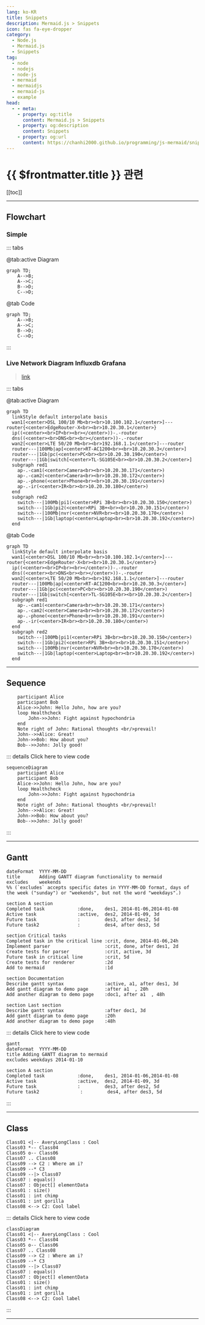 ```yaml
---
lang: ko-KR
title: Snippets
description: Mermaid.js > Snippets
icon: fas fa-eye-dropper
category:
  - Node.js
  - Mermaid.js
  - Snippets
tag: 
  - node
  - nodejs
  - node-js
  - mermaid
  - mermaidjs
  - mermaid-js
  - example
head:
  - - meta:
    - property: og:title
      content: Mermaid.js > Snippets
    - property: og:description
      content: Snippets
    - property: og:url
      content: https://chanhi2000.github.io/programming/js-mermaid/snippets.html
---
```


# {{ $frontmatter.title }} 관련

[[toc]]

---

## Flowchart

### Simple

::: tabs

@tab:active Diagram

```mermaid
graph TD;
    A-->B;
    A-->C;
    B-->D;
    C-->D;
```

@tab Code

```mermaidjs
graph TD;
    A-->B;
    A-->C;
    B-->D;
    C-->D;
```

:::

### Live Network Diagram Influxdb Grafana

> [link](https://mermaid-js.github.io/mermaid-live-editor/edit#pako:eNqFlGFr2zAQhv-K0KeW1Y6kkLUNobAloRTSEuIwBvM-yJbWiNmykOWVkuS_75zEdhx76weB7nzvq3tORlscZ0LiMX613GzQehZqlCj9O3DviURC_uJF4pDSTlqTJdxJFPFc5VD1xjX9MYll-elhFiwQJWRACXqOJpF9KBclPuRgMZ9OBqfKn57n2ayA7bYSz8WrXB1S3vczLSP-kJwp93CoMldXlawse1pWgrrs-trzTyeAQOi8rZi9BB9IAIzVYIv1HI3IgLW47gHo851Pe7HA4biBzA74n6MdN7Xfau19mVJGSAd02Hi1LR6jnYlrhuW0O6J70qB0tPmbcvGmbmC98IJHSkbzjg1rNZAX0fGXsFJQiLmBGcU8pXUnU55Ky7vd3NJWN5WQfSxkXaHZZFo28GXUw99zorK16mnVldy1Rya1uGBmZXwYXXOPRjX0q6VCw69d41Hb-MyivEfFLgw-9TjQfzkcmtB_GrKXbz1ot__rIOHGZaY2WBzCnomyy_HgGwy3lnIl4LHYQg6F2G1kKkM8hu3ppQhxqPdQWhgBb8VcKJdZPHa2kDeYFy4L3nVcxceameIw8_SY3P8F0FRzsw)

::: tabs 

@tab:active Diagram

```mermaid
graph TD
  linkStyle default interpolate basis
  wan1[<center>DSL 100/10 Mb<br><br>10.100.102.1</center>]---router{<center>EdgeRouter-X<br><br>10.20.30.1</center>}
  ip((<center><br>IP<br><br></center>))-.-router
  dns((<center><br>DNS<br><br></center>))-.-router
  wan2[<center>LTE 50/20 Mb<br><br>192.168.1.1</center>]---router
  router---|100Mb|ap[<center>RT-AC1200<br><br>10.20.30.3</center>]
  router---|1Gb|pc(<center>PC<br><br>10.20.30.190</center>)
  router---|1Gb|switch[<center>TL-SG105E<br><br>10.20.30.2</center>]
  subgraph red1
    ap-.-cam1(<center>Camera<br><br>10.20.30.171</center>)
    ap-.-cam2(<center>Camera<br><br>10.20.30.172</center>)
    ap-.-phone(<center>Phone<br><br>10.20.30.191</center>)
    ap-.-ir(<center>IR<br><br>10.20.30.180</center>)
  end   
  subgraph red2
    switch---|100Mb|pi1(<center>RPi 3B<br><br>10.20.30.150</center>)
    switch---|1Gb|pi2(<center>RPi 3B+<br><br>10.20.30.151</center>)
    switch---|100Mb|nvr(<center>NVR<br><br>10.20.30.170</center>)
    switch---|1Gb|laptop(<center>Laptop<br><br>10.20.30.192</center>)
  end
```

@tab Code

```mermaidjs
graph TD
  linkStyle default interpolate basis
  wan1[<center>DSL 100/10 Mb<br><br>10.100.102.1</center>]---router{<center>EdgeRouter-X<br><br>10.20.30.1</center>}
  ip((<center><br>IP<br><br></center>))-.-router
  dns((<center><br>DNS<br><br></center>))-.-router
  wan2[<center>LTE 50/20 Mb<br><br>192.168.1.1</center>]---router
  router---|100Mb|ap[<center>RT-AC1200<br><br>10.20.30.3</center>]
  router---|1Gb|pc(<center>PC<br><br>10.20.30.190</center>)
  router---|1Gb|switch[<center>TL-SG105E<br><br>10.20.30.2</center>]
  subgraph red1
    ap-.-cam1(<center>Camera<br><br>10.20.30.171</center>)
    ap-.-cam2(<center>Camera<br><br>10.20.30.172</center>)
    ap-.-phone(<center>Phone<br><br>10.20.30.191</center>)
    ap-.-ir(<center>IR<br><br>10.20.30.180</center>)
  end   
  subgraph red2
    switch---|100Mb|pi1(<center>RPi 3B<br><br>10.20.30.150</center>)
    switch---|1Gb|pi2(<center>RPi 3B+<br><br>10.20.30.151</center>)
    switch---|100Mb|nvr(<center>NVR<br><br>10.20.30.170</center>)
    switch---|1Gb|laptop(<center>Laptop<br><br>10.20.30.192</center>)
  end
```

---

## Sequence

```sequence
    participant Alice
    participant Bob
    Alice->>John: Hello John, how are you?
    loop Healthcheck
        John->>John: Fight against hypochondria
    end
    Note right of John: Rational thoughts <br/>prevail!
    John-->>Alice: Great!
    John->>Bob: How about you?
    Bob-->>John: Jolly good!
```

::: details Click here to view code

```mermaidjs
sequenceDiagram
    participant Alice
    participant Bob
    Alice->>John: Hello John, how are you?
    loop Healthcheck
        John->>John: Fight against hypochondria
    end
    Note right of John: Rational thoughts <br/>prevail!
    John-->>Alice: Great!
    John->>Bob: How about you?
    Bob-->>John: Jolly good!
```

:::

---

## Gantt

```gantt
dateFormat  YYYY-MM-DD
title       Adding GANTT diagram functionality to mermaid
excludes    weekends
%% (`excludes` accepts specific dates in YYYY-MM-DD format, days of the week ("sunday") or "weekends", but not the word "weekdays".)

section A section
Completed task            :done,    des1, 2014-01-06,2014-01-08
Active task               :active,  des2, 2014-01-09, 3d
Future task               :         des3, after des2, 5d
Future task2              :         des4, after des3, 5d

section Critical tasks
Completed task in the critical line :crit, done, 2014-01-06,24h
Implement parser                    :crit, done, after des1, 2d
Create tests for parser             :crit, active, 3d
Future task in critical line        :crit, 5d
Create tests for renderer           :2d
Add to mermaid                      :1d

section Documentation
Describe gantt syntax               :active, a1, after des1, 3d
Add gantt diagram to demo page      :after a1  , 20h
Add another diagram to demo page    :doc1, after a1  , 48h

section Last section
Describe gantt syntax               :after doc1, 3d
Add gantt diagram to demo page      :20h
Add another diagram to demo page    :48h
```

::: details Click here to view code

```mermaidjs
gantt
dateFormat  YYYY-MM-DD
title Adding GANTT diagram to mermaid
excludes weekdays 2014-01-10

section A section
Completed task            :done,    des1, 2014-01-06,2014-01-08
Active task               :active,  des2, 2014-01-09, 3d
Future task               :         des3, after des2, 5d
Future task2               :         des4, after des3, 5d
```

:::

---

## Class

```class
Class01 <|-- AveryLongClass : Cool
Class03 *-- Class04
Class05 o-- Class06
Class07 .. Class08
Class09 --> C2 : Where am i?
Class09 --* C3
Class09 --|> Class07
Class07 : equals()
Class07 : Object[] elementData
Class01 : size()
Class01 : int chimp
Class01 : int gorilla
Class08 <--> C2: Cool label
```

::: details Click here to view code

```mermaidjs
classDiagram
Class01 <|-- AveryLongClass : Cool
Class03 *-- Class04
Class05 o-- Class06
Class07 .. Class08
Class09 --> C2 : Where am i?
Class09 --* C3
Class09 --|> Class07
Class07 : equals()
Class07 : Object[] elementData
Class01 : size()
Class01 : int chimp
Class01 : int gorilla
Class08 <--> C2: Cool label
```

:::

---

<TagLinks />